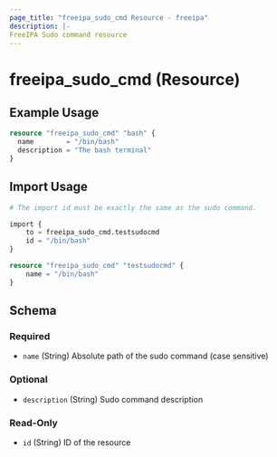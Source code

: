 ```yaml
---
page_title: "freeipa_sudo_cmd Resource - freeipa"
description: |-
FreeIPA Sudo command resource
---
```


# freeipa_sudo_cmd (Resource)



## Example Usage

```terraform
resource "freeipa_sudo_cmd" "bash" {
  name        = "/bin/bash"
  description = "The bash terminal"
}
```



## Import Usage

```terraform
# The import id must be exactly the same as the sudo command.

import {
    to = freeipa_sudo_cmd.testsudocmd
    id = "/bin/bash"
}

resource "freeipa_sudo_cmd" "testsudocmd" {
    name = "/bin/bash"
}
```


<!-- schema generated by tfplugindocs -->
## Schema

### Required

- `name` (String) Absolute path of the sudo command (case sensitive)

### Optional

- `description` (String) Sudo command description

### Read-Only

- `id` (String) ID of the resource
